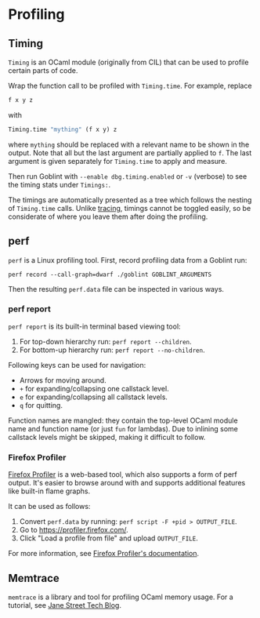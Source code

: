 # Profiling

## Timing
`Timing` is an OCaml module (originally from CIL) that can be used to profile certain parts of code.

Wrap the function call to be profiled with `Timing.time`. For example, replace
```ocaml
f x y z
```
with
```ocaml
Timing.time "mything" (f x y) z
```
where `mything` should be replaced with a relevant name to be shown in the output.
Note that all but the last argument are partially applied to `f`.
The last argument is given separately for `Timing.time` to apply and measure.

Then run Goblint with `--enable dbg.timing.enabled` or `-v` (verbose) to see the timing stats under `Timings:`.

The timings are automatically presented as a tree which follows the nesting of `Timing.time` calls.
Unlike [tracing](./debugging.md#tracing), timings cannot be toggled easily, so be considerate of where you leave them after doing the profiling.


## perf
`perf` is a Linux profiling tool.
First, record profiling data from a Goblint run:
```console
perf record --call-graph=dwarf ./goblint GOBLINT_ARGUMENTS
```

Then the resulting `perf.data` file can be inspected in various ways.

### perf report
`perf report` is its built-in terminal based viewing tool:

1. For top-down hierarchy run: `perf report --children`.
2. For bottom-up hierarchy run: `perf report --no-children`.

Following keys can be used for navigation:

* Arrows for moving around.
* `+` for expanding/collapsing one callstack level.
* `e` for expanding/collapsing all callstack levels.
* `q` for quitting.

Function names are mangled: they contain the top-level OCaml module name and function name (or just `fun` for lambdas).
Due to inlining some callstack levels might be skipped, making it difficult to follow.

### Firefox Profiler
[Firefox Profiler](https://profiler.firefox.com/) is a web-based tool, which also supports a form of perf output.
It's easier to browse around with and supports additional features like built-in flame graphs.

It can be used as follows:

1. Convert `perf.data` by running: `perf script -F +pid > OUTPUT_FILE`.
2. Go to <https://profiler.firefox.com/>.
3. Click "Load a profile from file" and upload `OUTPUT_FILE`.

For more information, see [Firefox Profiler's documentation](https://profiler.firefox.com/docs/#/./guide-perf-profiling).


## Memtrace
`memtrace` is a library and tool for profiling OCaml memory usage.
For a tutorial, see [Jane Street Tech Blog](https://blog.janestreet.com/finding-memory-leaks-with-memtrace/).

